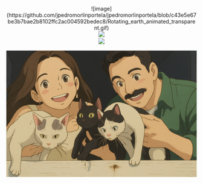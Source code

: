 <p align="center">![image](https://github.com/jpedromorlinportela/jpedromorlinportela/blob/c43e5e67be3b7bae2b8102ffc2ac004592bedec8/Rotating_earth_animated_transparent.gif)
  <br> 
  
<a href="https://steamcommunity.com/id/pedroka1996/">
    <img src="https://img.shields.io/badge/Pedroka-black?style=social&logo=steam" />
   <br> 
<a href="https://www.linkedin.com/in/joaopedromorlinportela/">
    <img src="https://img.shields.io/badge/linkedin-%230077B5.svg?style=for-the-badge&logo=linkedin&logoColor=white" />




![image](https://github.com/jpedromorlinportela/jpedromorlinportela/blob/7d04edca8a261ac8336a92637e7f06e184d79872/ChatGPT%20Image%2013%20de%20jun.%20de%202025%2C%2015_45_23.png)
